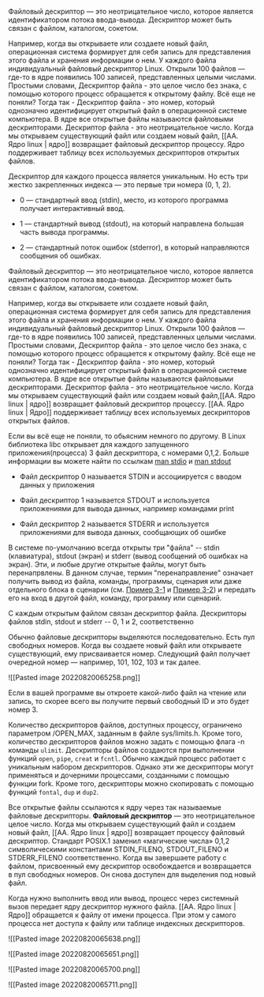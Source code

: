 


Файловый дескриптор — это неотрицательное число, которое является идентификатором потока ввода-вывода. Дескриптор может быть связан с файлом, каталогом, сокетом.

Например, когда вы открываете или создаете новый файл, операционная система формирует для себя запись для представления этого файла и хранения информации о нем. У каждого файла индивидуальный файловый дескриптор Linux. Открыли 100 файлов — где-то в ядре появились 100 записей, представленных целыми числами. Простыми словами, Дескриптор файла - это целое число без знака, с помощью которого процесс обращается к открытому файлу. Всё еще не поняли? Тогда так - Дескриптор файла - это номер, который однозначно идентифицирует открытый файл в операционной системе компьютера. В ядре все открытые файлы называются файловыми дескрипторами. Дескриптор файла - это неотрицательное число. Когда мы открываем существующий файл или создаем новый файл, [[AA. Ядро linux | ядро]] возвращает файловый дескриптор процессу. Ядро поддерживает таблицу всех используемых дескрипторов открытых файлов.

  
  

Дескриптор для каждого процесса является уникальным. Но есть три жестко закрепленных индекса — это первые три номера (0, 1, 2).

-   0 — стандартный ввод (stdin), место, из которого программа получает интерактивный ввод.
    
-   1 — стандартный вывод (stdout), на который направлена большая часть вывода программы.
    
-   2 — стандартный поток ошибок (stderror), в который направляются сообщения об ошибках.
    

Файловый дескриптор — это неотрицательное число, которое является идентификатором потока ввода-вывода. Дескриптор может быть связан с файлом, каталогом, сокетом.

Например, когда вы открываете или создаете новый файл, операционная система формирует для себя запись для представления этого файла и хранения информации о нем. У каждого файла индивидуальный файловый дескриптор Linux. Открыли 100 файлов — где-то в ядре появились 100 записей, представленных целыми числами. Простыми словами, Дескриптор файла - это целое число без знака, с помощью которого процесс обращается к открытому файлу. Всё еще не поняли? Тогда так - Дескриптор файла - это номер, который однозначно идентифицирует открытый файл в операционной системе компьютера. В ядре все открытые файлы называются файловыми дескрипторами. Дескриптор файла - это неотрицательное число. Когда мы открываем существующий файл или создаем новый файл,[[AA. Ядро linux | ядро]] возвращает файловый дескриптор процессу. [[AA. Ядро linux | Ядро]]  поддерживает таблицу всех используемых дескрипторов открытых файлов.
  
Если вы всё еще не поняли, то обьясним немного по другому. В Linux библиотека libc открывает для каждого запущенного приложения(процесса) 3 файл дескриптора, с номерами 0,1,2. Больше информации вы можете найти по ссылкам [man stdio](http://man7.org/linux/man-pages/man3/stdio.3.html) и [man stdout](http://man7.org/linux/man-pages/man3/stdout.3.html)

-   Файл дескриптор 0 называется STDIN и ассоциируется с вводом данных у приложения
    
-   Файл дескриптор 1 называется STDOUT и используется приложениями для вывода данных, например командами print
    
-   Файл дескриптор 2 называется STDERR и используется приложениями для вывода данных, сообщающих об ошибке
    

В системе по-умолчанию всегда открыты три "файла" -- stdin (клавиатура), stdout (экран) и stderr (вывод сообщений об ошибках на экран). Эти, и любые другие открытые файлы, могут быть перенапрвлены. В данном случае, термин "перенаправление" означает получить вывод из файла, команды, программы, сценария или даже отдельного блока в сценарии (см. [Пример 3-1](https://www.opennet.ru/docs/RUS/bash_scripting_guide/c301.html#EX8) и [Пример 3-2](https://www.opennet.ru/docs/RUS/bash_scripting_guide/c301.html#RPMCHECK)) и передать его на вход в другой файл, команду, программу или сценарий.

С каждым открытым файлом связан дескриптор файла. Дескрипторы файлов stdin, stdout и stderr -- 0, 1 и 2, соответственно

Обычно файловые дескрипторы выделяются последовательно. Есть пул свободных номеров. Когда вы создаете новый файл или открываете существующий, ему присваивается номер. Следующий файл получает очередной номер — например, 101, 102, 103 и так далее.


  ![[Pasted image 20220820065258.png]]
  

Если в вашей программе вы откроете какой-либо файл на чтение или запись, то скорее всего вы получите первый свободный ID и это будет номер 3.

Количество дескрипторов файлов, доступных процессу, ограничено параметром /OPEN_MAX, заданным в файле sys/limits.h. Кроме того, количество дескрипторов файлов можно задать с помощью флага -n команды `ulimit`. Дескрипторы файлов создаются при выполнении функций `open`, `pipe`, `creat` и `fcntl`. Обычно каждый процесс работает с уникальным набором дескрипторов. Однако эти же дескрипторы могут применяться и дочерними процессами, созданными с помощью функции fork. Кроме того, дескрипторы можно скопировать с помощью функций `fontal`, `dup` и `dup2`.

Все открытые файлы ссылаются к ядру через так называемые файловые дескрипторы. **Файловый дескриптор** — это неотрицательное целое число. Когда мы открываем существующий файл и создаем новый файл, [[AA. Ядро linux | ядро]] возвращает процессу файловый дескриптор. Стандарт POSIX.1 заменил «магические числа» 0,1,2 символическими константами STDIN_FILENO, STDOUT_FILENO и STDERR_FILENO соответственно. Когда вы завершаете работу с файлом, присвоенный ему дескриптор освобождается и возвращается в пул свободных номеров. Он снова доступен для выделения под новый файл.
  

Когда нужно выполнить ввод или вывод, процесс через системный вызов передает ядру дескриптор нужного файла. [[AA. Ядро linux | Ядро]]  обращается к файлу от имени процесса. При этом у самого процесса нет доступа к файлу или таблице индексных дескрипторов.


![[Pasted image 20220820065638.png]]


![[Pasted image 20220820065651.png]]


![[Pasted image 20220820065700.png]]


![[Pasted image 20220820065711.png]]
